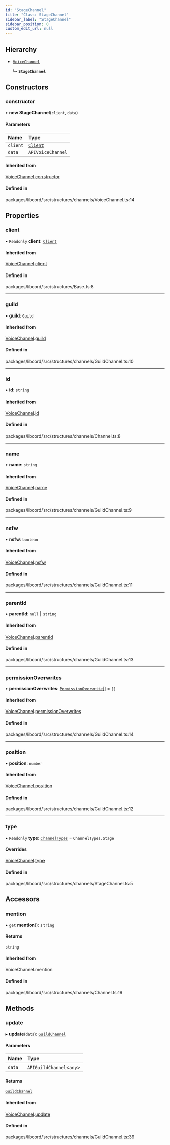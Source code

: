 ```yaml
---
id: "StageChannel"
title: "Class: StageChannel"
sidebar_label: "StageChannel"
sidebar_position: 0
custom_edit_url: null
---
```


## Hierarchy

- [`VoiceChannel`](VoiceChannel.md)

  ↳ **`StageChannel`**

## Constructors

### constructor

• **new StageChannel**(`client`, `data`)

#### Parameters

| Name | Type |
| :------ | :------ |
| `client` | [`Client`](Client.md) |
| `data` | `APIVoiceChannel` |

#### Inherited from

[VoiceChannel](VoiceChannel.md).[constructor](VoiceChannel.md#constructor)

#### Defined in

packages/libcord/src/structures/channels/VoiceChannel.ts:14

## Properties

### client

• `Readonly` **client**: [`Client`](Client.md)

#### Inherited from

[VoiceChannel](VoiceChannel.md).[client](VoiceChannel.md#client)

#### Defined in

packages/libcord/src/structures/Base.ts:8

___

### guild

• **guild**: [`Guild`](Guild.md)

#### Inherited from

[VoiceChannel](VoiceChannel.md).[guild](VoiceChannel.md#guild)

#### Defined in

packages/libcord/src/structures/channels/GuildChannel.ts:10

___

### id

• **id**: `string`

#### Inherited from

[VoiceChannel](VoiceChannel.md).[id](VoiceChannel.md#id)

#### Defined in

packages/libcord/src/structures/channels/Channel.ts:8

___

### name

• **name**: `string`

#### Inherited from

[VoiceChannel](VoiceChannel.md).[name](VoiceChannel.md#name)

#### Defined in

packages/libcord/src/structures/channels/GuildChannel.ts:9

___

### nsfw

• **nsfw**: `boolean`

#### Inherited from

[VoiceChannel](VoiceChannel.md).[nsfw](VoiceChannel.md#nsfw)

#### Defined in

packages/libcord/src/structures/channels/GuildChannel.ts:11

___

### parentId

• **parentId**: ``null`` \| `string`

#### Inherited from

[VoiceChannel](VoiceChannel.md).[parentId](VoiceChannel.md#parentid)

#### Defined in

packages/libcord/src/structures/channels/GuildChannel.ts:13

___

### permissionOverwrites

• **permissionOverwrites**: [`PermissionOverwrite`](PermissionOverwrite.md)[] = `[]`

#### Inherited from

[VoiceChannel](VoiceChannel.md).[permissionOverwrites](VoiceChannel.md#permissionoverwrites)

#### Defined in

packages/libcord/src/structures/channels/GuildChannel.ts:14

___

### position

• **position**: `number`

#### Inherited from

[VoiceChannel](VoiceChannel.md).[position](VoiceChannel.md#position)

#### Defined in

packages/libcord/src/structures/channels/GuildChannel.ts:12

___

### type

• `Readonly` **type**: [`ChannelTypes`](../enums/ChannelTypes.md) = `ChannelTypes.Stage`

#### Overrides

[VoiceChannel](VoiceChannel.md).[type](VoiceChannel.md#type)

#### Defined in

packages/libcord/src/structures/channels/StageChannel.ts:5

## Accessors

### mention

• `get` **mention**(): `string`

#### Returns

`string`

#### Inherited from

VoiceChannel.mention

#### Defined in

packages/libcord/src/structures/channels/Channel.ts:19

## Methods

### update

▸ **update**(`data`): [`GuildChannel`](GuildChannel.md)

#### Parameters

| Name | Type |
| :------ | :------ |
| `data` | `APIGuildChannel`<`any`\> |

#### Returns

[`GuildChannel`](GuildChannel.md)

#### Inherited from

[VoiceChannel](VoiceChannel.md).[update](VoiceChannel.md#update)

#### Defined in

packages/libcord/src/structures/channels/GuildChannel.ts:39
